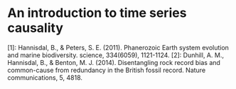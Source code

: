 
# An introduction to time series causality


[1]:
    Hannisdal, B., & Peters, S. E. (2011). Phanerozoic Earth system evolution and marine biodiversity. science, 334(6059), 1121-1124.
[2]:
    Dunhill, A. M., Hannisdal, B., & Benton, M. J. (2014). Disentangling rock record bias and common-cause from redundancy in the British fossil record. Nature communications, 5, 4818.